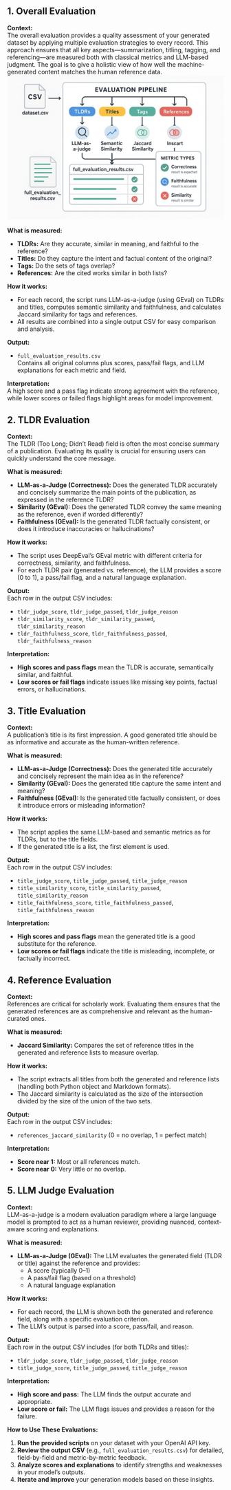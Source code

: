 ## 1. Overall Evaluation

**Context:**  
The overall evaluation provides a quality assessment of your generated dataset by applying multiple evaluation strategies to every record. This approach ensures that all key aspects—summarization, titling, tagging, and referencing—are measured both with classical metrics and LLM-based judgment. The goal is to give a holistic view of how well the machine-generated content matches the human reference data.
![Overall Evaluation example](images/overall.jpg)

**What is measured:**  
- **TLDRs:** Are they accurate, similar in meaning, and faithful to the reference?
- **Titles:** Do they capture the intent and factual content of the original?
- **Tags:** Do the sets of tags overlap?
- **References:** Are the cited works similar in both lists?

**How it works:**  
- For each record, the script runs LLM-as-a-judge (using GEval) on TLDRs and titles, computes semantic similarity and faithfulness, and calculates Jaccard similarity for tags and references.
- All results are combined into a single output CSV for easy comparison and analysis.

**Output:**  
- `full_evaluation_results.csv`  
  Contains all original columns plus scores, pass/fail flags, and LLM explanations for each metric and field.

**Interpretation:**  
A high score and a pass flag indicate strong agreement with the reference, while lower scores or failed flags highlight areas for model improvement.

## 2. TLDR Evaluation

**Context:**  
The TLDR (Too Long; Didn’t Read) field is often the most concise summary of a publication. Evaluating its quality is crucial for ensuring users can quickly understand the core message.

**What is measured:**  
- **LLM-as-a-Judge (Correctness):** Does the generated TLDR accurately and concisely summarize the main points of the publication, as expressed in the reference TLDR?
- **Similarity (GEval):** Does the generated TLDR convey the same meaning as the reference, even if worded differently?
- **Faithfulness (GEval):** Is the generated TLDR factually consistent, or does it introduce inaccuracies or hallucinations?

**How it works:**  
- The script uses DeepEval’s GEval metric with different criteria for correctness, similarity, and faithfulness.
- For each TLDR pair (generated vs. reference), the LLM provides a score (0 to 1), a pass/fail flag, and a natural language explanation.

**Output:**  
Each row in the output CSV includes:
- `tldr_judge_score`, `tldr_judge_passed`, `tldr_judge_reason`
- `tldr_similarity_score`, `tldr_similarity_passed`, `tldr_similarity_reason`
- `tldr_faithfulness_score`, `tldr_faithfulness_passed`, `tldr_faithfulness_reason`

**Interpretation:**  
- **High scores and pass flags** mean the TLDR is accurate, semantically similar, and faithful.
- **Low scores or fail flags** indicate issues like missing key points, factual errors, or hallucinations.

## 3. Title Evaluation

**Context:**  
A publication’s title is its first impression. A good generated title should be as informative and accurate as the human-written reference.

**What is measured:**  
- **LLM-as-a-Judge (Correctness):** Does the generated title accurately and concisely represent the main idea as in the reference?
- **Similarity (GEval):** Does the generated title capture the same intent and meaning?
- **Faithfulness (GEval):** Is the generated title factually consistent, or does it introduce errors or misleading information?

**How it works:**  
- The script applies the same LLM-based and semantic metrics as for TLDRs, but to the title fields.
- If the generated title is a list, the first element is used.

**Output:**  
Each row in the output CSV includes:
- `title_judge_score`, `title_judge_passed`, `title_judge_reason`
- `title_similarity_score`, `title_similarity_passed`, `title_similarity_reason`
- `title_faithfulness_score`, `title_faithfulness_passed`, `title_faithfulness_reason`

**Interpretation:**  
- **High scores and pass flags** mean the generated title is a good substitute for the reference.
- **Low scores or fail flags** indicate the title is misleading, incomplete, or factually incorrect.

## 4. Reference Evaluation

**Context:**  
References are critical for scholarly work. Evaluating them ensures that the generated references are as comprehensive and relevant as the human-curated ones.

**What is measured:**  
- **Jaccard Similarity:** Compares the set of reference titles in the generated and reference lists to measure overlap.

**How it works:**  
- The script extracts all titles from both the generated and reference lists (handling both Python object and Markdown formats).
- The Jaccard similarity is calculated as the size of the intersection divided by the size of the union of the two sets.

**Output:**  
Each row in the output CSV includes:
- `references_jaccard_similarity` (0 = no overlap, 1 = perfect match)

**Interpretation:**  
- **Score near 1:** Most or all references match.
- **Score near 0:** Very little or no overlap.

## 5. LLM Judge Evaluation

**Context:**  
LLM-as-a-judge is a modern evaluation paradigm where a large language model is prompted to act as a human reviewer, providing nuanced, context-aware scoring and explanations.

**What is measured:**  
- **LLM-as-a-Judge (GEval):** The LLM evaluates the generated field (TLDR or title) against the reference and provides:
  - A score (typically 0–1)
  - A pass/fail flag (based on a threshold)
  - A natural language explanation

**How it works:**  
- For each record, the LLM is shown both the generated and reference field, along with a specific evaluation criterion.
- The LLM’s output is parsed into a score, pass/fail, and reason.

**Output:**  
Each row in the output CSV includes (for both TLDRs and titles):
- `tldr_judge_score`, `tldr_judge_passed`, `tldr_judge_reason`
- `title_judge_score`, `title_judge_passed`, `title_judge_reason`

**Interpretation:**  
- **High score and pass:** The LLM finds the output accurate and appropriate.
- **Low score or fail:** The LLM flags issues and provides a reason for the failure.

**How to Use These Evaluations:**

1. **Run the provided scripts** on your dataset with your OpenAI API key.
2. **Review the output CSV** (e.g., `full_evaluation_results.csv`) for detailed, field-by-field and metric-by-metric feedback.
3. **Analyze scores and explanations** to identify strengths and weaknesses in your model’s outputs.
4. **Iterate and improve** your generation models based on these insights.